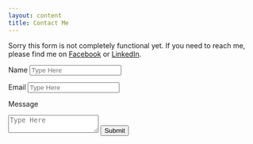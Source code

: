 ```yaml
---
layout: content
title: Contact Me
---
```

Sorry this form is not completely functional yet. If you need to reach me, please find me on <a href="https://facebook.com/mikedu">Facebook</a> or <a href="https://www.linkedin.com/in/michael-du-4927555">LinkedIn</a>.


<form method="post" action="contact.php">
  <label>Name</label>
  <input name="name" placeholder="Type Here">

  <label>Email</label>
  <input name="email" type="email" placeholder="Type Here">

  <label>Message</label>
  <textarea name="message" placeholder="Type Here"></textarea>

  <input id="submit" name="submit" type="submit" value="Submit">
</form>